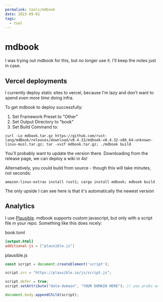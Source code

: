 ```yaml
---
permalink: tools/mdbook
date: 2023-09-01
tags:
  - tool
---
```

# mdbook

I was trying out mdbook for this, but no longer use it. I'll keep the notes just in case.

## Vercel deployments
I currently deploy static sites to vercel, because I'm lazy and don't want to spend _even more time_ doing infra.

To get mdbook to deploy successfully:

1. Set Framework Preset to "Other"
2. Set Output Directory to "book"
3. Set Build Command to: 
```
curl -Lo mdbook.tar.gz https://github.com/rust-lang/mdBook/releases/download/v0.4.32/mdbook-v0.4.32-x86_64-unknown-linux-musl.tar.gz; tar -xvzf mdbook.tar.gz; ./mdbook build
```

You'll probably want to update the version there. Downloading from the release page, we can deploy a wiki in 4s!

Alternatively, you could build from source - though this will take minutes, not seconds:
```
amazon-linux-extras install rust1; cargo install mdbook; mdbook build
```

The only upside I can see here is that it's automatically the newest version

## Analytics
I use [Plausible](https://plausible.io). mdbook supports custom javascript, but only with a script file in your repo. Something like this does nicely:

book.toml
```toml
[output.html]
additional-js = ["plausible.js"]
```

plausible.js
```javascript
const script = document.createElement('script');

script.src = "https://plausible.io/js/script.js";

script.defer = true;
script.setAttribute("data-domain", "YOUR DOMAIN HERE"); // you probs want to change this

document.body.appendChild(script);
```